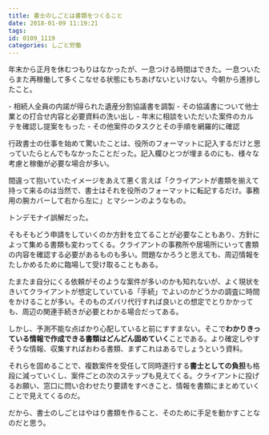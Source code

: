 ```yaml
---
title: 書士のしごとは書類をつくること
date: 2018-01-09 11:19:21
tags:
id: 0109_1119
categories: しごと労働
---
```

年末から正月を休むつもりはなかったが、一息つける時間はできた。一息ついたらまた再稼働して多くこなせる状態にもちあげないといけない。今朝から進捗したこと。<!--more-->

<p></p>
- 相続人全員の内諾が得られた遺産分割協議書を調製
- その協議書について他士業との打合せ内容と必要資料の洗い出し
- 年末に相談をいただいた案件のカルテを確認し提案をもった
- その他案件のタスクとその手順を網羅的に確認

行政書士の仕事を始めて驚いたことは、役所のフォーマットに記入するだけと思っていたらとんでもなかったことだった。記入欄ひとつが埋まるのにも、様々な考慮と稼働が必要な場合が多い。

間違って抱いていたイメージをあえて悪く言えば「クライアントが書類を揃えて持って来るのは当然で、書士はそれを役所のフォーマットに転記するだけ。事務用の腕カバーして右から左に」とマシーンのようなもの。

トンデモナイ誤解だった。

そもそもどう申請をしていくのか方針を立てることが必要なこともあり、方針によって集める書類も変わってくる。クライアントの事務所や居場所にいって書類の内容を確認する必要があるものも多い。問題なかろうと思えても、周辺情報をたしかめるために臨場して受け取ることもある。

たまたま自分にくる依頼がそのような案件が多いのかも知れないが、よく現状をきいてクライアントが想定していている「手続」でよいのかどうかの調査に時間をかけることが多い。そのものズバリ代行すれば良いとの想定でとりかかっても、周辺の関連手続きが必要とわかる場合だってある。

しかし、予測不能な点ばかり心配していると前にすすまない。そこで**わかりきっている情報で作成できる書類はどんどん固めていく**ことである。より確定しやすそうな情報、収集すればおわる書類、まずこれはあるでしょうという資料。

それらを固めることで、複数案件を受任して同時遂行する**書士としての負担**も格段に減っていくし、案件ごとの次のステップも見えてくる。クライアントに投げるお願い、窓口に問い合わせたり要請をすべきこと、情報を書類にまとめていくことで見えてくるのだ。

だから、書士のしごとはやはり書類を作ること、そのために手足を動かすことなのだと思う。
